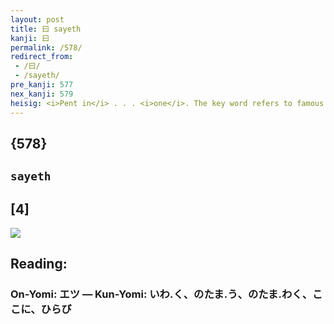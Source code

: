 ```yaml
---
layout: post
title: 曰 sayeth
kanji: 曰
permalink: /578/
redirect_from:
 - /曰/
 - /sayeth/
pre_kanji: 577
nex_kanji: 579
heisig: <i>Pent in</i> . . . <i>one</i>. The key word refers to famous sayings of famous people, and is the origin for the primitive meaning of <i>a tongue wagging in the mouth</i> that we learned in frame 12. The size of this kanji, a relatively rare one, is what distinguishes it from <i>day</i>.
---
```


## {578}

## `sayeth`

## [4]

<div class="stroke"><img src="E69BB0.png" /></div>

## Reading:

### On-Yomi: エツ &mdash; Kun-Yomi: いわ.く、のたま.う、のたま.わく、ここに、ひらび
